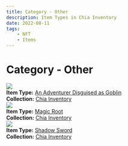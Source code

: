 ```yaml
---
title: Category - Other
description: Item Types in Chia Inventory
date: 2022-08-11
tags:
    - NFT
    - Items
---
```


# Category - Other
<div class="item_type_thumbnail">
<a href="../../Types/Other/An_Adventurer_Disguised_as_Goblin/Normal_An_Adventurer_Disguised_as_Goblin_00001_00100/"><img loading="lazy" src="https://2uwtt4imlztagedde4x4xovxtb4v7dy7adydxgmsmd2anb4zta.arweave.net/1S058QxeZgMQYycvy7q3mHlf-jx8A8DuZkmD0BoeZmE"></a><br/>
<div><strong>Item Type:</strong> <a href="../../Types/Other/An_Adventurer_Disguised_as_Goblin/Normal_An_Adventurer_Disguised_as_Goblin_00001_00100/">An Adventurer Disguised as Goblin</a></div>
<div><strong>Collection:</strong> <a href="https://www.spacescan.io/xch/nft/collection/col16fpva26fhdjp2echs3cr7c30gzl7qe67hu9grtsjcqldz354asjsyzp6wx">Chia Inventory</a></div>
</div>
<div class="item_type_thumbnail">
<a href="../../Types/Other/Magic_Root/Normal_Magic_Root_00001_00100/"><img loading="lazy" src="https://g3besa3udzok3iz4dbboefkpzxwny462bwqf4oasrbmmenz3aa.arweave.net/NsJJA3QeXK2jPBhC4hVPzezcc9oNoF44EohYwjc7-AM"></a><br/>
<div><strong>Item Type:</strong> <a href="../../Types/Other/Magic_Root/Normal_Magic_Root_00001_00100/">Magic Root</a></div>
<div><strong>Collection:</strong> <a href="https://www.spacescan.io/xch/nft/collection/col16fpva26fhdjp2echs3cr7c30gzl7qe67hu9grtsjcqldz354asjsyzp6wx">Chia Inventory</a></div>
</div>
<div class="item_type_thumbnail">
<a href="../../Types/Other/Shadow_Sword/Normal_Shadow_Sword_00001_00100/"><img loading="lazy" src="https://gtzefsfwqsityt2axdlopvhheygq4sd5i5vzyaggaqxcqdfed4nq.arweave.net/NPJCyLaEkTxPQLjW59TnJg0OSH1Ha5wAxgQuKAykHxs"></a><br/>
<div><strong>Item Type:</strong> <a href="../../Types/Other/Shadow_Sword/Normal_Shadow_Sword_00001_00100/">Shadow Sword</a></div>
<div><strong>Collection:</strong> <a href="https://www.spacescan.io/xch/nft/collection/col16fpva26fhdjp2echs3cr7c30gzl7qe67hu9grtsjcqldz354asjsyzp6wx">Chia Inventory</a></div>
</div>

